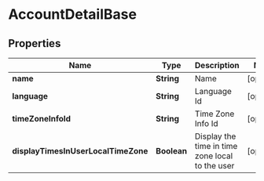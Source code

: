 
# AccountDetailBase

## Properties
Name | Type | Description | Notes
------------ | ------------- | ------------- | -------------
**name** | **String** | Name |  [optional]
**language** | **String** | Language Id |  [optional]
**timeZoneInfoId** | **String** | Time Zone Info Id |  [optional]
**displayTimesInUserLocalTimeZone** | **Boolean** | Display the time in time zone local to the user |  [optional]



